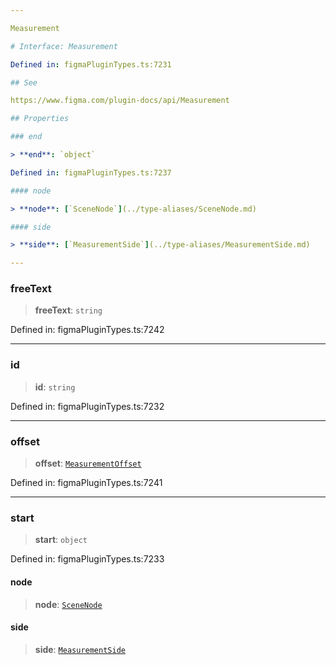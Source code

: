 ```yaml
---

Measurement

# Interface: Measurement

Defined in: figmaPluginTypes.ts:7231

## See

https://www.figma.com/plugin-docs/api/Measurement

## Properties

### end

> **end**: `object`

Defined in: figmaPluginTypes.ts:7237

#### node

> **node**: [`SceneNode`](../type-aliases/SceneNode.md)

#### side

> **side**: [`MeasurementSide`](../type-aliases/MeasurementSide.md)

---
```


### freeText

> **freeText**: `string`

Defined in: figmaPluginTypes.ts:7242

---

### id

> **id**: `string`

Defined in: figmaPluginTypes.ts:7232

---

### offset

> **offset**: [`MeasurementOffset`](../type-aliases/MeasurementOffset.md)

Defined in: figmaPluginTypes.ts:7241

---

### start

> **start**: `object`

Defined in: figmaPluginTypes.ts:7233

#### node

> **node**: [`SceneNode`](../type-aliases/SceneNode.md)

#### side

> **side**: [`MeasurementSide`](../type-aliases/MeasurementSide.md)
